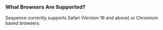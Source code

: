 ### What Browsers Are Supported?

Sequence currently supports Safari (Version 16 and above) or Chromium based browsers.